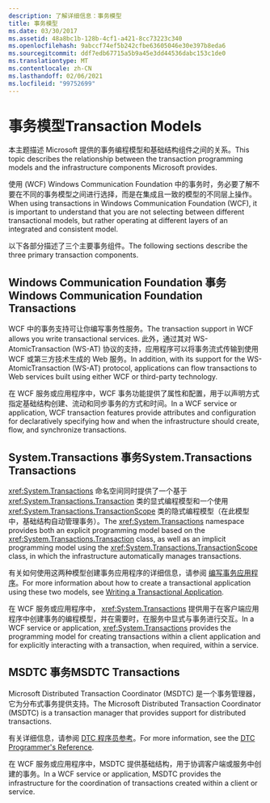 ```yaml
---
description: 了解详细信息：事务模型
title: 事务模型
ms.date: 03/30/2017
ms.assetid: 48a8bc1b-128b-4cf1-a421-8cc73223c340
ms.openlocfilehash: 9abccf74ef5b242cfbe63605046e30e397b8eda6
ms.sourcegitcommit: ddf7edb67715a5b9a45e3dd44536dabc153c1de0
ms.translationtype: MT
ms.contentlocale: zh-CN
ms.lasthandoff: 02/06/2021
ms.locfileid: "99752699"
---
```

# <a name="transaction-models"></a><span data-ttu-id="88d1f-103">事务模型</span><span class="sxs-lookup"><span data-stu-id="88d1f-103">Transaction Models</span></span>

<span data-ttu-id="88d1f-104">本主题描述 Microsoft 提供的事务编程模型和基础结构组件之间的关系。</span><span class="sxs-lookup"><span data-stu-id="88d1f-104">This topic describes the relationship between the transaction programming models and the infrastructure components Microsoft provides.</span></span>  
  
 <span data-ttu-id="88d1f-105">使用 (WCF) Windows Communication Foundation 中的事务时，务必要了解不要在不同的事务模型之间进行选择，而是在集成且一致的模型的不同层上操作。</span><span class="sxs-lookup"><span data-stu-id="88d1f-105">When using transactions in Windows Communication Foundation (WCF), it is important to understand that you are not selecting between different transactional models, but rather operating at different layers of an integrated and consistent model.</span></span>  
  
 <span data-ttu-id="88d1f-106">以下各部分描述了三个主要事务组件。</span><span class="sxs-lookup"><span data-stu-id="88d1f-106">The following sections describe the three primary transaction components.</span></span>  
  
## <a name="windows-communication-foundation-transactions"></a><span data-ttu-id="88d1f-107">Windows Communication Foundation 事务</span><span class="sxs-lookup"><span data-stu-id="88d1f-107">Windows Communication Foundation Transactions</span></span>  

 <span data-ttu-id="88d1f-108">WCF 中的事务支持可让你编写事务性服务。</span><span class="sxs-lookup"><span data-stu-id="88d1f-108">The transaction support in WCF allows you write transactional services.</span></span> <span data-ttu-id="88d1f-109">此外，通过其对 WS-AtomicTransaction (WS-AT) 协议的支持，应用程序可以将事务流式传输到使用 WCF 或第三方技术生成的 Web 服务。</span><span class="sxs-lookup"><span data-stu-id="88d1f-109">In addition, with its support for the WS-AtomicTransaction (WS-AT) protocol, applications can flow transactions to Web services built using either WCF or third-party technology.</span></span>  
  
 <span data-ttu-id="88d1f-110">在 WCF 服务或应用程序中，WCF 事务功能提供了属性和配置，用于以声明方式指定基础结构创建、流动和同步事务的方式和时间。</span><span class="sxs-lookup"><span data-stu-id="88d1f-110">In a WCF service or application, WCF transaction features provide attributes and configuration for declaratively specifying how and when the infrastructure should create, flow, and synchronize transactions.</span></span>  
  
## <a name="systemtransactions-transactions"></a><span data-ttu-id="88d1f-111">System.Transactions 事务</span><span class="sxs-lookup"><span data-stu-id="88d1f-111">System.Transactions Transactions</span></span>  

 <span data-ttu-id="88d1f-112"><xref:System.Transactions> 命名空间同时提供了一个基于 <xref:System.Transactions.Transaction> 类的显式编程模型和一个使用 <xref:System.Transactions.TransactionScope> 类的隐式编程模型（在此模型中，基础结构自动管理事务）。</span><span class="sxs-lookup"><span data-stu-id="88d1f-112">The <xref:System.Transactions> namespace provides both an explicit programming model based on the <xref:System.Transactions.Transaction> class, as well as an implicit programming model using the <xref:System.Transactions.TransactionScope> class, in which the infrastructure automatically manages transactions.</span></span>  
  
 <span data-ttu-id="88d1f-113">有关如何使用这两种模型创建事务应用程序的详细信息，请参阅 [编写事务应用程序](https://go.microsoft.com/fwlink/?LinkId=94947)。</span><span class="sxs-lookup"><span data-stu-id="88d1f-113">For more information about how to create a transactional application using these two models, see [Writing a Transactional Application](https://go.microsoft.com/fwlink/?LinkId=94947).</span></span>  
  
 <span data-ttu-id="88d1f-114">在 WCF 服务或应用程序中， <xref:System.Transactions> 提供用于在客户端应用程序中创建事务的编程模型，并在需要时，在服务中显式与事务进行交互。</span><span class="sxs-lookup"><span data-stu-id="88d1f-114">In a WCF service or application, <xref:System.Transactions> provides the programming model for creating transactions within a client application and for explicitly interacting with a transaction, when required, within a service.</span></span>  
  
## <a name="msdtc-transactions"></a><span data-ttu-id="88d1f-115">MSDTC 事务</span><span class="sxs-lookup"><span data-stu-id="88d1f-115">MSDTC Transactions</span></span>  

 <span data-ttu-id="88d1f-116">Microsoft Distributed Transaction Coordinator (MSDTC) 是一个事务管理器，它为分布式事务提供支持。</span><span class="sxs-lookup"><span data-stu-id="88d1f-116">The Microsoft Distributed Transaction Coordinator (MSDTC) is a transaction manager that provides support for distributed transactions.</span></span>  
  
 <span data-ttu-id="88d1f-117">有关详细信息，请参阅 [DTC 程序员参考](/previous-versions/windows/desktop/ms686108(v=vs.85))。</span><span class="sxs-lookup"><span data-stu-id="88d1f-117">For more information, see the [DTC Programmer's Reference](/previous-versions/windows/desktop/ms686108(v=vs.85)).</span></span>  
  
 <span data-ttu-id="88d1f-118">在 WCF 服务或应用程序中，MSDTC 提供基础结构，用于协调客户端或服务中创建的事务。</span><span class="sxs-lookup"><span data-stu-id="88d1f-118">In a WCF service or application, MSDTC provides the infrastructure for the coordination of transactions created within a client or service.</span></span>
